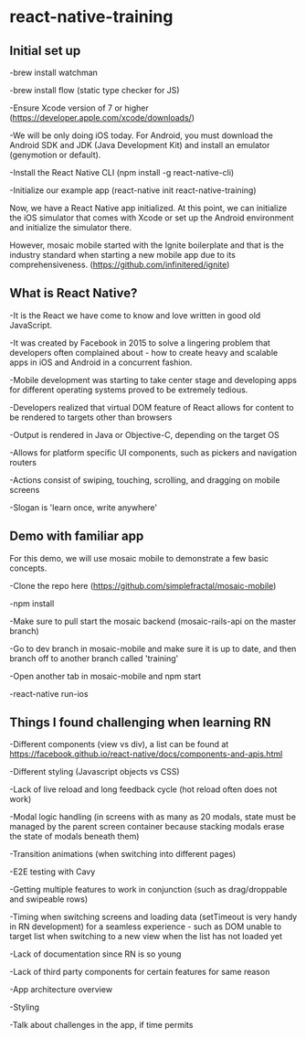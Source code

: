 # react-native-training

## Initial set up

-brew install watchman

-brew install flow (static type checker for JS)

-Ensure Xcode version of 7 or higher (https://developer.apple.com/xcode/downloads/)

-We will be only doing iOS today. For Android, you must download the Android SDK and JDK (Java Development Kit) and install an emulator (genymotion or default).

-Install the React Native CLI (npm install -g react-native-cli)

-Initialize our example app (react-native init react-native-training)

Now, we have a React Native app initialized. At this point, we can initialize the iOS simulator that comes with Xcode or set up the Android environment and initialize the simulator there.

However, mosaic mobile started with the Ignite boilerplate and that is the industry standard when starting a new mobile app due to its comprehensiveness. (https://github.com/infinitered/ignite)


## What is React Native?

-It is the React we have come to know and love written in good old JavaScript.

-It was created by Facebook in 2015 to solve a lingering problem that developers often complained about - how to create heavy and scalable apps in iOS and Android in a concurrent fashion.

-Mobile development was starting to take center stage and developing apps for different operating systems proved to be extremely tedious.

-Developers realized that virtual DOM feature of React allows for content to be rendered to targets other than browsers

-Output is rendered in Java or Objective-C, depending on the target OS

-Allows for platform specific UI components, such as pickers and navigation routers

-Actions consist of swiping, touching, scrolling, and dragging on mobile screens

-Slogan is 'learn once, write anywhere'

## Demo with familiar app

For this demo, we will use mosaic mobile to demonstrate a few basic concepts.

-Clone the repo here (https://github.com/simplefractal/mosaic-mobile)

-npm install

-Make sure to pull start the mosaic backend (mosaic-rails-api on the master branch)

-Go to dev branch in mosaic-mobile and make sure it is up to date, and then branch off to another branch called 'training'

-Open another tab in mosaic-mobile and npm start

-react-native run-ios

## Things I found challenging when learning RN

-Different components (view vs div), a list can be found at https://facebook.github.io/react-native/docs/components-and-apis.html

-Different styling (Javascript objects vs CSS)

-Lack of live reload and long feedback cycle (hot reload often does not work)

-Modal logic handling (in screens with as many as 20 modals, state must be managed by the parent screen container because stacking modals erase the state of modals beneath them)

-Transition animations (when switching into different pages)

-E2E testing with Cavy

-Getting multiple features to work in conjunction (such as drag/droppable and swipeable rows)

-Timing when switching screens and loading data (setTimeout is very handy in RN development) for a seamless experience - such as DOM unable to target list when switching to a new view when the list has not loaded yet

-Lack of documentation since RN is so young

-Lack of third party components for certain features for same reason



-App architecture overview

-Styling

-Talk about challenges in the app, if time permits
